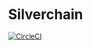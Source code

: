 # Silverchain

[![CircleCI](https://circleci.com/gh/tomokinakamaru/silverchain.svg?style=svg)](https://circleci.com/gh/tomokinakamaru/silverchain)

